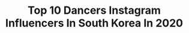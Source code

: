 ---
title: Top 10 Dancers Instagram Influencers In South Korea In 2020
description: >-
  Find top dancers Instagram influencers in South Korea in 2020. Most popular hashtags: #dance #halloween #ygx #kpopdancecover.
platform: Instagram
profiles:
  - username: "mellinao"
    fullname: >-
      Melina || 멜리나
    location: "South Korea"
    followers: 10665
    engagement: 1548
    commentsToLikes: 0.090284
    id: ck5pw4fd1l1st0i11jge11c6s
    verified: false
    hashtags: "#dancecover, #kpopdance, #chunghasnapping, #11hbi"
  - username: "insunlee_"
    fullname: >-
      이인선 (insun lee)
    location: "South Korea"
    followers: 7193
    engagement: 2274
    commentsToLikes: 0.025685
    id: ck5ch1ae0px2t0i11h8rbet50
    verified: false
    hashtags: "#thailand, #coloronme, #1001101, #kualalumpur"
  - username: "seung_bi_ahn"
    fullname: >-
      안승비/Seungbi Ahn
    location: "South Korea"
    followers: 24016
    engagement: 333
    commentsToLikes: 0.086355
    id: ck13acxmiprnw0i19akd2ujc6
    verified: false
    hashtags: "#blackyakkids, #kbeauty, #instamakeup, #11"
  - username: "chungjaeeeeee"
    fullname: >-
      유충재 Crown
    location: "South Korea"
    followers: 35024
    engagement: 890
    commentsToLikes: 0.013513
    id: ck0w00l10bspy0i19vz235sc1
    verified: false
    hashtags: "#viini, #lovethemoon, #onesater, #comearoundme"
  - username: "immeari"
    fullname: >-
      Natalia
    location: "South Korea"
    followers: 7653
    engagement: 2540
    commentsToLikes: 0.017816
    id: ck15rvvn69z4u0i19ugfth33v
    verified: false
    hashtags: "#yumekojabami, #animecosplay, #like, #lacasadepapel"
  - username: "yoon6photo"
    fullname: >-
      Yoon6photo | Photographer
    location: "South Korea"
    followers: 22400
    engagement: 873
    commentsToLikes: 0.023347
    id: ck1394q2kjii60i19elcimtmc
    verified: false
    hashtags: "#bloom, #sangeunlee, #yoon6photo"
  - username: "d2nasoaring"
    fullname: >-
      Dina 디나 Mujanović
    location: "South Korea"
    followers: 8059
    engagement: 1278
    commentsToLikes: 0.059152
    id: ck6tvpzpwnm7r0j718srk9qrl
    verified: false
    hashtags: "#artbackground, #beachyoga, #fairylights, #honey"
  - username: "ryeon89"
    fullname: >-
      오 혜 련 (RYEON)
    location: "South Korea"
    followers: 145701
    engagement: 685
    commentsToLikes: 0.005311
    id: ck5qcmmacrb4g0i112t0nygp4
    verified: false
    hashtags: "#dive, #boyfriend, #jlochallenge, #dojacat"
  - username: "przemyslawkrompiec"
    fullname: >-
      Przem | Polche | 프셰므스와브 | 폴최
    location: "South Korea"
    followers: 25914
    engagement: 298
    commentsToLikes: 0.045203
    id: ck6u852crphei0j71a818x2qz
    verified: false
    hashtags: "#foodstagram, #polishfood, #ihatesuits, #mymomsays"
  - username: "stellakim516"
    fullname: >-
      Stella kim 스텔라🌟김가람
    location: "South Korea"
    followers: 11994
    engagement: 732
    commentsToLikes: 0.034791
    id: ck6u7g21zlat80j71nan7e2jc
    verified: false
    hashtags: "#adrianalicea, #pier59studios, #nyfw20, #nyfw2020fw"
---